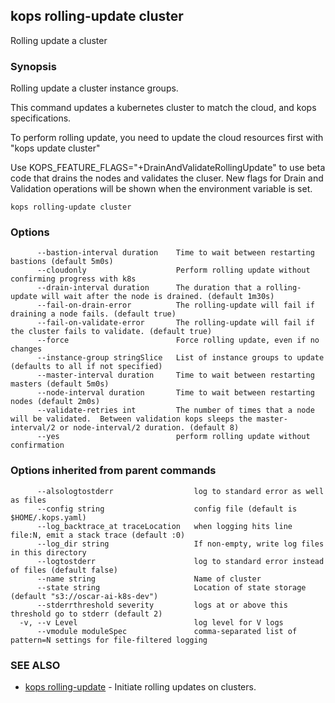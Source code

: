 ## kops rolling-update cluster

Rolling update a cluster

### Synopsis


Rolling update a cluster instance groups.

This command updates a kubernetes cluster to match the cloud, and kops specifications.

To perform rolling update, you need to update the cloud resources first with "kops update cluster"

Use KOPS_FEATURE_FLAGS="+DrainAndValidateRollingUpdate" to use beta code that drains the nodes
and validates the cluser.  New flags for Drain and Validation operations will be shown when
the environment variable is set.

```
kops rolling-update cluster
```

### Options

```
      --bastion-interval duration    Time to wait between restarting bastions (default 5m0s)
      --cloudonly                    Perform rolling update without confirming progress with k8s
      --drain-interval duration      The duration that a rolling-update will wait after the node is drained. (default 1m30s)
      --fail-on-drain-error          The rolling-update will fail if draining a node fails. (default true)
      --fail-on-validate-error       The rolling-update will fail if the cluster fails to validate. (default true)
      --force                        Force rolling update, even if no changes
      --instance-group stringSlice   List of instance groups to update (defaults to all if not specified)
      --master-interval duration     Time to wait between restarting masters (default 5m0s)
      --node-interval duration       Time to wait between restarting nodes (default 2m0s)
      --validate-retries int         The number of times that a node will be validated.  Between validation kops sleeps the master-interval/2 or node-interval/2 duration. (default 8)
      --yes                          perform rolling update without confirmation
```

### Options inherited from parent commands

```
      --alsologtostderr                  log to standard error as well as files
      --config string                    config file (default is $HOME/.kops.yaml)
      --log_backtrace_at traceLocation   when logging hits line file:N, emit a stack trace (default :0)
      --log_dir string                   If non-empty, write log files in this directory
      --logtostderr                      log to standard error instead of files (default false)
      --name string                      Name of cluster
      --state string                     Location of state storage (default "s3://oscar-ai-k8s-dev")
      --stderrthreshold severity         logs at or above this threshold go to stderr (default 2)
  -v, --v Level                          log level for V logs
      --vmodule moduleSpec               comma-separated list of pattern=N settings for file-filtered logging
```

### SEE ALSO
* [kops rolling-update](kops_rolling-update.md)	 - Initiate rolling updates on clusters.


